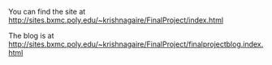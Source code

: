 You can find the site at http://sites.bxmc.poly.edu/~krishnagaire/FinalProject/index.html

The blog is at http://sites.bxmc.poly.edu/~krishnagaire/FinalProject/finalprojectblog.index.html